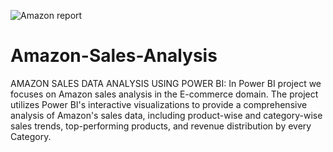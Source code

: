 ![Amazon report](https://github.com/ANKUSH-ASR/Amazon-Sales-Analysis/assets/149473786/a5951641-b9f5-47df-a301-08550de94a85)
# Amazon-Sales-Analysis

AMAZON SALES DATA ANALYSIS USING POWER BI:
In Power BI project we focuses on Amazon sales analysis in the E-commerce domain. The project utilizes Power BI's interactive visualizations to provide a comprehensive analysis of Amazon's sales data, including product-wise and category-wise sales trends, top-performing products, and revenue distribution by every Category. 
